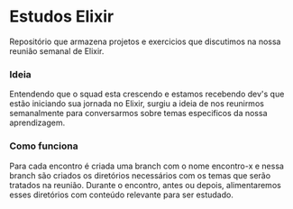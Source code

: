 # Estudos Elixir

Repositório que armazena projetos e exercicios que discutimos na nossa reunião semanal de Elixir.


### Ideia

Entendendo que o squad esta crescendo e estamos recebendo dev's que estão iniciando sua jornada no Elixir, surgiu a ideia de nos reunirmos semanalmente para conversarmos sobre temas especificos da nossa aprendizagem.

### Como funciona

Para cada encontro é criada uma branch com o nome encontro-x e nessa branch são criados os diretórios necessários com os temas que serão tratados na reunião.
Durante o encontro, antes ou depois, alimentaremos esses diretórios com conteúdo relevante para ser estudado.
